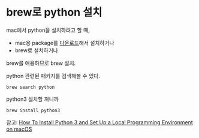 # brew로 python 설치

mac에서 python을 설치하려고 할 때,

- mac용 package를 [다운로드](https://www.python.org/downloads/)해서 설치하거나
- brew로 설치하거나

brew를 애용하므로 brew 설치.

python 관련된 패키지를 검색해볼 수 있다.

```
brew search python
```

python3 설치할 꺼니까

```
brew install python3
```

참고: [How To Install Python 3 and Set Up a Local Programming Environment on macOS](https://www.digitalocean.com/community/tutorials/how-to-install-python-3-and-set-up-a-local-programming-environment-on-macos)
